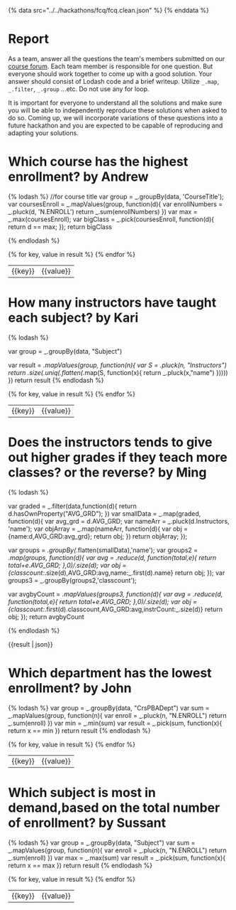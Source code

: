 {% data src="../../hackathons/fcq/fcq.clean.json" %}
{% enddata %}

# Report

As a team, answer all the questions the team's members submitted on our
[course forum](https://github.com/bigdatahci2015/forum/issues/14). Each
team member is responsible for one question. But everyone should work together
to come up with a good solution. Your answer should consist of Lodash code
and a brief writeup. Utilize `_.map`, `_.filter`, `_.group` ...etc. Do not
use any for loop.

It is important for everyone to understand all the solutions and make sure you
will be able to independently reproduce these solutions when asked to do so.
Coming up, we will incorporate variations of these questions into a future hackathon
 and you are expected to be capable of reproducing and adapting your solutions.

# Which course has the highest enrollment?  by Andrew

{% lodash %}
//for course title
var group = _.groupBy(data, 'CourseTitle');
var coursesEnroll = _.mapValues(group, function(d){
   var enrollNumbers = _.pluck(d, 'N.ENROLL')
   return _.sum(enrollNumbers)
})
var max = _.max(coursesEnroll);
var bigClass =  _.pick(coursesEnroll, function(d){
   return d == max;
});
return bigClass 

{% endlodash %}
<table>
{% for key, value in result %}
    <tr>
        <td>{{key}}</td>
        <td>{{value}}</td>
    </tr>
{% endfor %}
</table>


# How many instructors have taught each subject?  by Kari 
{% lodash %}

var group = _.groupBy(data, "Subject")

var result = _.mapValues(group, function(n){
	var S = _.pluck(n, "Instructors")
	return _.size(_.uniq(_.flatten(_.map(S, function(x){
		return _.pluck(x,"name")
	}))))
})
return result 
{% endlodash %}

<table>
{% for key, value in result %}
    <tr>
        <td>{{key}}</td>
        <td>{{value}}</td>
    </tr>
{% endfor %}
</table>

# Does the instructors tends to give out higher grades if they teach more classes? or the reverse?  by Ming 
{% lodash %}

var graded = _.filter(data,function(d){
  return d.hasOwnProperty("AVG_GRD");
})
var smallData = _.map(graded, function(d){
  var avg_grd = d.AVG_GRD;
  var nameArr = _.pluck(d.Instructors, 'name');
  var objArray = _.map(nameArr, function(d){
    var obj = {name:d,AVG_GRD:avg_grd};
    return obj;
  })
  return objArray;
});

var groups = _.groupBy(_.flatten(smallData),'name');
var groups2 = _.map(groups, function(d){
  var avg = _.reduce(d, function(total,e){
    return total+e.AVG_GRD;
  },0)/_.size(d);
  var obj = {classcount:_.size(d),AVG_GRD:avg,name:_.first(d).name}
  return obj;
});
var groups3 = _.groupBy(groups2,'classcount');

var avgbyCount = _.mapValues(groups3, function(d){
  var avg = _.reduce(d, function(total,e){
    return total+e.AVG_GRD;
  },0)/_.size(d);
  var obj = {classcount:_.first(d).classcount,AVG_GRD:avg,instrCount:_.size(d)}
  return obj;
});
return avgbyCount

{% endlodash %}

{{result | json}}

# Which department has the lowest enrollment?  by John 
{% lodash %}
var group = _.groupBy(data, "CrsPBADept")
var sum = _.mapValues(group, function(n){
	var enroll = _.pluck(n, "N.ENROLL")
	return _.sum(enroll)
})
var min = _.min(sum)
var result = _.pick(sum, function(x){
	return x == min
})
return result
{% endlodash %}
<table>
{% for key, value in result %}
    <tr>
        <td>{{key}}</td>
        <td>{{value}}</td>
    </tr>
{% endfor %}
</table>

# Which subject is most in demand,based on the total number of enrollment?  by Sussant
{% lodash %}
var group = _.groupBy(data, "Subject")
var sum = _.mapValues(group, function(n){
	var enroll = _.pluck(n, "N.ENROLL")
	return _.sum(enroll)
})
var max = _.max(sum)
var result = _.pick(sum, function(x){
	return x == max
})
return result
{% endlodash %}

<table>
{% for key, value in result %}
    <tr>
        <td>{{key}}</td>
        <td>{{value}}</td>
    </tr>
{% endfor %}
</table>

